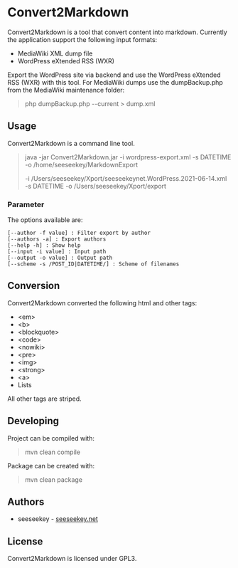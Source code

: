 # Convert2Markdown

Convert2Markdown is a tool that convert content into markdown. Currently the application support the following 
input formats: 

* MediaWiki XML dump file
* WordPress eXtended RSS (WXR)

Export the WordPress site via backend and use the WordPress eXtended RSS (WXR) with this tool. For MediaWiki dumps
use the dumpBackup.php from the MediaWiki maintenance folder:

> php dumpBackup.php --current > dump.xml

## Usage

Convert2Markdown is a command line tool.

> java -jar Convert2Markdown.jar -i wordpress-export.xml -s DATETIME -o /home/seeseekey/MarkdownExport
> 
> -i /Users/seeseekey/Xport/seeseekeynet.WordPress.2021-06-14.xml -s DATETIME -o /Users/seeseekey/Xport/export

### Parameter

The options available are:

	[--author -f value] : Filter export by author
	[--authors -a] : Export authors
	[--help -h] : Show help
	[--input -i value] : Input path
	[--output -o value] : Output path
	[--scheme -s /POST_ID|DATETIME/] : Scheme of filenames

## Conversion

Convert2Markdown converted the following html and other tags:

* \<em\>
* \<b\>
* \<blockquote\>
* \<code\>
* \<nowiki\>
* \<pre\>
* \<img\>
* \<strong\>
* \<a\>
* Lists

All other tags are striped.

## Developing

Project can be compiled with:

> mvn clean compile

Package can be created with:

> mvn clean package

## Authors

* seeseekey - [seeseekey.net](https://seeseekey.net)

## License

Convert2Markdown is licensed under GPL3.